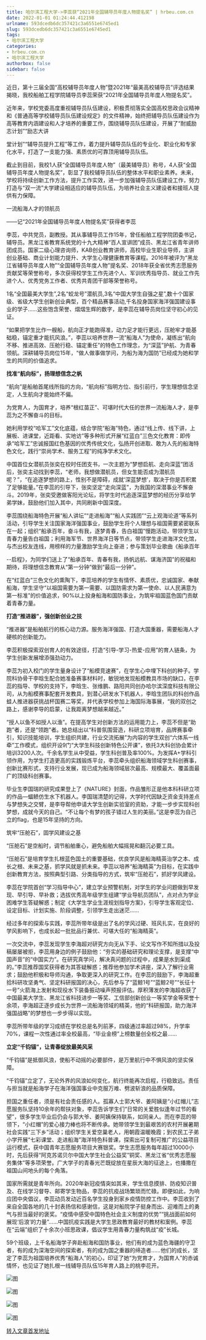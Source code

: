 ```yaml
---
title: 哈尔滨工程大学->李蕊获“2021年全国辅导员年度人物提名奖” | hrbeu.com.cn
date: 2022-01-01 01:24:44.412198
urlname: 593dcedb6dc357421c3a6551e6745ed1
slug: 593dcedb6dc357421c3a6551e6745ed1
tags: 
- 哈尔滨工程大学
categories:
- hrbeu.com.cn
- 哈尔滨工程大学
authorbox: false
sidebar: false
---
```

  

近日，第十三届全国“高校辅导员年度人物”暨2021年“最美高校辅导员”评选结果揭晓，我校船舶工程学院辅导员李蕊荣获“2021年全国辅导员年度人物提名奖”。

近年来，学校党委高度重视辅导员队伍建设，积极贯彻落实全国高校思政会议精神和《普通高等学校辅导员队伍建设规定》的文件精神，始终把辅导员队伍建设作为高等教育内涵建设和人才培养的重要工作，围绕辅导员队伍建设，开展了“耐威励志计划”“励志大讲
<!--more-->
堂计划”“辅导员提升工程”等工作，着力提升辅导员队伍的专业化、职业化和专家化水平，打造了一支能力强、素质优的可靠顶用辅导员队伍。

截止到目前，我校1人获“全国辅导员年度人物”（最美辅导员）称号，4人获“全国辅导员年度人物提名奖”，彰显了我校辅导员队伍的整体水平和职业素养。未来，学校将持续创新工作方法，提升工作实效，进一步加强辅导员队伍建设工作，努力打造与“双一流”大学建设相适应的辅导员队伍，为培养社会主义建设者和接班人提供有力保障。

一流船海人才的领航员

——记“2021年全国辅导员年度人物提名奖”获得者李蕊

李蕊，中共党员，副教授。其从事辅导员工作15年，曾任船舶工程学院团委书记，辅导员。黑龙江省教育系统党的十九大精神“百人宣讲团”成员、黑龙江省青年讲师团成员。国家二级心理咨询师，KAB创业教育讲师，高校毕业生职业导师，主讲创业基础、商业计划能力提升、大学生心理健康教育等课程。2016年被评为“黑龙江省辅导员年度人物”“全国辅导员年度人物”提名奖、2018年获全省优秀志愿服务贡献奖等荣誉称号，多次获得校学生工作先进个人、军训优秀指导员、就业工作先进个人、优秀党务工作者、优秀共青团干部等荣誉称号。

1名“全国最美大学生”,2名“蛟龙号”潜航员,3名“中国大学生自强之星”,数十个国家级、省级大学生创新创业典型，百个精品赛事活动,千名投身国家海洋强国建设事业的学子……这些饱含荣誉、熠熠生辉的数字，是李蕊在辅导员岗位坚守初心的见证。

“如果把学生比作一艘船，航向正才能跑得准，动力足才能行更远，压舱牢才能基础稳，锚定重才能抗风浪。”，李蕊以培养世界一流“船海人”为使命，凝练出“航向不移、推进高效、压舱行稳、锚定重任”的特色工作理念，为“深蓝”护航、为青春领航。深耕辅导员岗位15年，“做人做事做学问，为船为海为国防”已经成为她和学生的共同的价值追求。

**找准“航向标”，扬理想信念之帆**

“航向”是船舶首尾线所指的方向，“航向标”指明方位、指引前行，学生理想信念坚定，人生航向才能始终不偏。

为党育人，为国育才，培养“根红苗正”、可堪时代大任的世界一流船海人才，是李蕊为之不懈奋斗的目标。

她利用学校“哈军工”文化底蕴，结合学院“船海”特色，通过“线上传、线下讲，上展板、进课堂，近距看、实地访”等多种形式开展“红蓝白”三色文化教育：即传承“哈军工”忠诚报国红色基因的优秀传统文化，弘扬开创进取、敢为人先的船海特色文化，践行“崇尚学术、服务工程”的纯净学术文化。

中国首位女潜航员张奕在校时任团支书，一次主题为“梦想启航、走向深蓝”团活后，张奕主动找到李蕊，“老师，我想做潜航员，但女生能否成为潜航员呢？”，“在追逐梦想的路上，性别不是障碍，成就‘深蓝梦想’，取决于你是否积累了足够能量。”在李蕊的引导下，张奕坚定“走向深蓝”，为我国的深潜事业不懈奋斗。2019年，张奕受邀做客阳光论坛，将学生时代追逐深蓝梦想的经历分享给学弟学妹，鼓励他们加入其中，共同刷新中国深度。

李蕊围绕船海特色开展“船人讲坛”“走进船海”“船人实践团”“云上观海论道”等系列活动，引导学生关注国家海洋强国事业，鼓励学生将个人理想与祖国需要紧密联系在一起；组织“船承百年，奋斗有我，逐梦青春，告白祖国”慢跑活动，带领学生以青春力量告白祖国；利用海军节、世界海洋日等节点，带领学生走进海洋文化馆，与杰出校友连线，用榜样的力量激励学生向上奋进；参与策划毕业歌曲《船承百年

--启程》，为同学们送上了“船承百年、青春有我，扬帆远航、谋海济国”的祝福和期待，将理想信念教育从“第一分钟”做到“最后一分钟”。

在“红蓝白”三色文化的熏陶下，李蕊培养的学生有情怀、素质优，忠诚国家、奉献船海，学生坚守“以祖国需要为第一需要、以国防需求为第一使命、以人民满意为第一标准”的价值追求，90%以上投身船海和国防事业，为筑牢祖国蓝色国门贡献着青春力量。

**打造“推进器”，强创新创业之技**

“推进器”是船舶航行的核心动力源。服务海洋强国、打造大国重器，需要船海人才硬核的创新能力。

李蕊积极探索双创育人的有效途径，打造“引导-学习-热爱-应用”的育人链条，为学生创新发展增添强劲动力。

李蕊为初入校门的学生量身设计了“船模竞速赛”，在学生心中埋下科创的种子。学院科协骨干李晗生配合她准备赛事材料时，敏锐地发现船模教具市场的缺口，在李蕊的指导、学校的支持下，李晗生、张维鹏、路阳共同创办哈尔滨深度科技有限公司，从为船模赛事配套开发教具，到潜心研发水下机器人，李晗生团队的科创作品蛙人推进器获挑战杯国赛二等奖，并代表学校参加上海国际海事展，“我的双创之路上，感谢李导的启蒙，让我距离梦想越来越近。”

“授人以鱼不如授人以渔”。在提高学生对创新方法的运用能力上，李蕊不但是“助跑”者，还是“领跑”者。她总结出以“科普氛围营造，科研立项培育，品牌赛事牵引，知识技能培训，学生组织共建，行业交流拓展”为内容的学生双创“六体系一线牵”工作模式，组织开设9门“大学生科技创新特色公开课”，依托3大科创协会累计培训3200人次。千余名学生从中受益，学生科创普及率100%。为发挥A+学科引领作用，为学生打造更高的实践锻炼平台，李蕊牵头组织船海领域学生科创赛事，创新比赛形式，支持行业发展，现已成为船海领域层次最高、规模最大、覆盖面最广的顶级科创赛事。

毕业生李国瑞的研究成果登上了《NATURE》封面，作品雏形正是他本科科研立项的作品—蝠鲼仿生水下机器人。李国瑞清楚的记得，大学时代因缺乏资金支持差点与梦想失之交臂，是李导帮他申请大学生创新实验室的资助，才能一步步实现科创梦想，成就今天的自己。“不让每个有梦的孩子错过人生的美丽。”这是李蕊为自己立的flag，也是15年坚持的方向。

筑牢“压舱石”，固学风建设之基

“压舱石”是空船时，调节船舶重心，避免船舶大幅摇晃和翻沉必要工具。

“压舱石”是培育学生扎根蓝色国土的重要基础，优良学风是船海精英治学之本、成长之根、未来之基，抓学风就是抓未来。李蕊以培养“船海精英”为目标，在实践中创新教育方法，按照典型引路、分类指导的方式，筑牢“压舱石”，抓好学风建设。

李蕊在学院首创“学习指导中心”，建立学业预警机制，对学生的学业问题做到早发现、早引导、早补救；选拔优秀高年级学生组建“学业导航员团队”，点对点为学业困难学生答疑解惑；制定《大学生学业生涯规划指导方案》，引导学生客观定位、设定目标、计划实施、阶段调整，引领学生走出迷茫……

经过多年的探索与实践，李蕊所带年级是出了名的学风过硬、班风扎实，在良好的学风影响下，也成长起一批批品行兼优、可堪大任的“船海精英”。

一次交流中，李蕊发现学生李海超对研究方向无从下手、论文写作不知所措以及投稿屡屡被拒，李蕊用身边的例子鼓励他：“夯实的基础研究和理论支撑，是支撑“中国声音”的“中国实力”。在研究真学问，解决真问题的过程中，成果是水到渠成的。”李蕊推荐国奖获得者为其答疑解惑；推荐他参加学术讲座，深入了解行业需求；鼓励他积极和导师沟通，争取更深入的研究工作。在李蕊的鼓励下，李海超重拾科研攻坚勇气、坚定科研报国的决心，先后参与了“蓝鲸1号”“蓝鲸2号”“长征十一号”火箭海上发射和现役水下装备振动噪声预报评估。厚积薄发的李海超收获了中国最美大学生、黑龙江省科技进步一等奖、工信部创新创业一等奖学金等荣誉十余项，李海超正逐步成长为世界一流船海领域的精英，他的“科研报国，助力海洋强国战略”的梦想也一步步得以实现。

李蕊所带年级的学习成绩在学校总是名列前茅，四级通过率超过98%，升学率70%，课程一次性通过率全校最高，“毕业金榜”上榜数量创全校之最……

**立定“千钧锚”，让青春绽放最美风采**

“千钧锚”是抵御风浪，使船不动摇的必要部件，是万里航行中不惧风浪的坚实保障。

“千钧锚”立定了，无论外界的风浪如何变化，航行终能再次启程，行稳致远。责任与担当就是船海学子在海洋强国事业中克服万难、劈波斩浪的品质保障。

担国之重任者，须是有社会责任感的人。孤寡人士郭大爷、姜阿姨是“小红帽儿”志愿服务队坚持10余年的帮扶对象，李蕊告诉学生们“日常的关爱胜似逢年过节的看望”，很多学生毕业后仍会与郭大爷、姜阿姨保持联系，如同亲人。而在李蕊的带领下，“小红帽”的爱心接力棒也将不断传承。她带领学生到最艰苦的农村开展暑期社会实践“三下乡”活动；组织学生关爱空巢老人，用朝霞温暖晚霞；到农民工子弟小学开展“七彩课堂、走进船海”海洋特色科普课，探索出可复制可推广的公益项目运行模式，获中国青年志愿服务项目大赛银奖。学生志愿服务每年超过10000小时，先后获得“阿克苏诺贝尔中国大学生社会公益奖”铜奖、黑龙江省“优秀志愿服务集体”等多项荣誉。广大学子的青春光芒既绽放在星辰大海的征途上，也播撒在祖国山间地头的每个角落。

国家所需就是青年所向。2020年新冠疫情突如其来，学生信息摸排、防疫知识普及、在线学习督导、邮寄学生物品，李蕊的抗疫战场繁琐而忙碌。即便如此，为响应团中央倡议，李蕊动员发动近百名学生投身到家乡疫情防控工作中。李蕊收到了来自全国各地的几十封表扬信和感谢信，这是对船院学子挺身而出、迎难而上的勇气与担当最好的褒奖。“疫情中感受中国特色社会主义制度的优势”“挑战面前如何展现‘后浪’的力量”……中国抗疫实践是大学生思政教育最好的教材和案例。李蕊在“云端”组织了十余次小班思政课，倡议学生用青春力量构筑战“疫”长城。

59个班级，上千名船海学子奔赴船海和国防事业，他们有的成为蓝色海疆的守卫者，有的成为深海空间的探索者，有的成为国之重器的缔造者……他们的成长，坚定了李蕊为祖国培养优秀“船海人”的初心，印证了她“为党育才，为国育人”的赤诚情怀，也见证了她扎根一线辅导员队伍15年育人路上的桃李花开。

![图](http://gongxue.cn/__local/5/22/A2/CB833B58719913EE2DDBC38B488_84D456C6_13BD3.jpg)

![图](http://gongxue.cn/__local/E/CF/D9/579F46451C68A5B4B0F74C37AA8_4E499706_1695A.jpg)

![图](http://gongxue.cn/__local/6/CE/BC/9BD3490DBEB7B6F8E3C29C647F3_957762BF_14BB5.jpg)

![图](http://gongxue.cn/__local/B/A2/8C/CB3591D2825115D1A1041D40183_F2D9197C_5475.jpg)

[转入文章首发地址](http://gongxue.cn/info/1141/69205.htm)